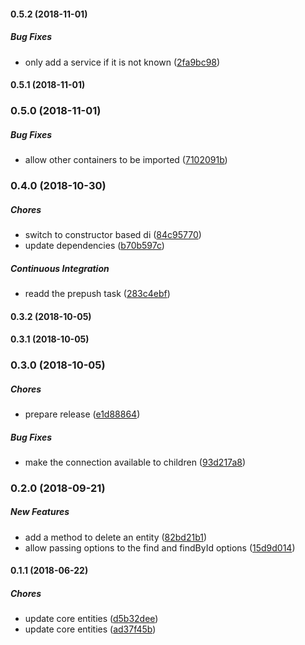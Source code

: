 #### 0.5.2 (2018-11-01)

##### Bug Fixes

*  only add a service if it is not known ([2fa9bc98](https://code.flyacts.com/backend/core-entities/commit/2fa9bc98ac002947ccfaff3f5eb31c1d02ab8ad4))

#### 0.5.1 (2018-11-01)

### 0.5.0 (2018-11-01)

##### Bug Fixes

*  allow other containers to be imported ([7102091b](https://code.flyacts.com/backend/core-entities/commit/7102091b6e1b51282589435a67fd3a36b44759cc))

### 0.4.0 (2018-10-30)

##### Chores

*  switch to constructor based di ([84c95770](https://code.flyacts.com/backend/core-entities/commit/84c957701be7d6ffc1677442b43f14bb9b40fa27))
*  update dependencies ([b70b597c](https://code.flyacts.com/backend/core-entities/commit/b70b597cf88ebe8904f6ad483c11580577df79ca))

##### Continuous Integration

*  readd the prepush task ([283c4ebf](https://code.flyacts.com/backend/core-entities/commit/283c4ebfb356c6da06f07b7edb15b6fbfe0829c1))

#### 0.3.2 (2018-10-05)

#### 0.3.1 (2018-10-05)

### 0.3.0 (2018-10-05)

##### Chores

*  prepare release ([e1d88864](https://code.flyacts.com/backend/core-entities/commit/e1d88864942aa1efe797f0fd4cbdf92b0ad1e5d5))

##### Bug Fixes

*  make the connection available to children ([93d217a8](https://code.flyacts.com/backend/core-entities/commit/93d217a847b126f7bea1eecba5b209342ebfc7d7))

### 0.2.0 (2018-09-21)

##### New Features

*  add a method to delete an entity ([82bd21b1](https://code.flyacts.com/backend/core-entities/commit/82bd21b174dd89593eb85fdc1f7f0f3edb9e2d5c))
*  allow passing options to the find and findById options ([15d9d014](https://code.flyacts.com/backend/core-entities/commit/15d9d014daff92779f9875e02ae487f8f0fe2eb5))

#### 0.1.1 (2018-06-22)

##### Chores

*  update core entities ([d5b32dee](https://code.flyacts.com/backend/core-entities/commit/d5b32dee390d8ed04e393dc01fca601987283006))
*  update core entities ([ad37f45b](https://code.flyacts.com/backend/core-entities/commit/ad37f45b0d49db339e13edaf90768abd88bb02b0))

